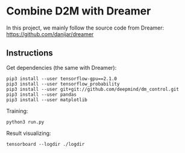 # Combine D2M with Dreamer
In this project, we mainly follow the source code from Dreamer: https://github.com/danijar/dreamer


## Instructions

Get dependencies (the same with Dreamer):
```
pip3 install --user tensorflow-gpu==2.1.0
pip3 install --user tensorflow_probability
pip3 install --user git+git://github.com/deepmind/dm_control.git
pip3 install --user pandas
pip3 install --user matplotlib
```

Training:
```
python3 run.py
```

Result visualizing:
```
tensorboard --logdir ./logdir
```
